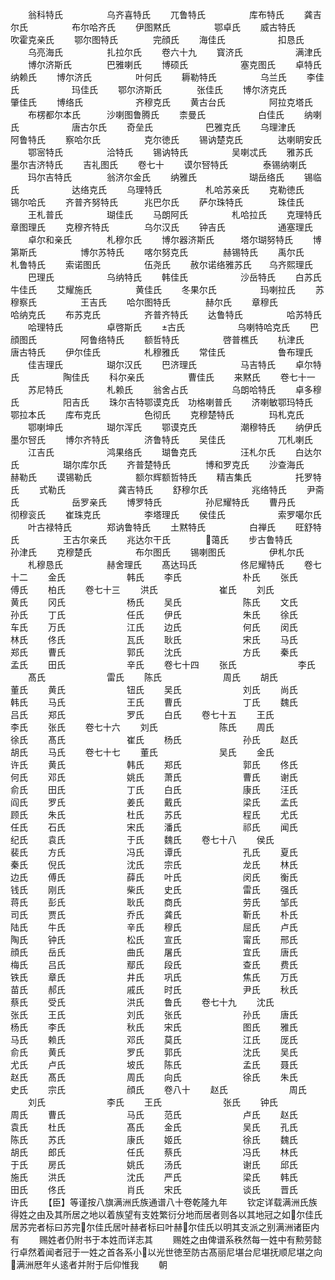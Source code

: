<!-- { "loadSidebar": true } -->
　　翁科特氏　　　　　乌齐喜特氏
　　兀鲁特氏　　　　　库布特氏
　　龚吉尔氏　　　　　布尔哈齐氏
　　伊图黙氏　　　　　鄂卓氏
　　威古特氏　　　　　吹霍克亲氏
　　鄂尔图特氏　　　　完顔氏
　　海佳氏　　　　　　扣恳氏
　　乌亮海氏　　　　　扎拉尔氏
　　卷六十九
　　寳济氏　　　　　　满津氏
　　博尔济斯氏　　　　巴雅喇氏
　　博硕氏　　　　　　塞克图氏
　　卓特氏　　　　　　纳赖氏
　　博尔济氏　　　　　叶何氏
　　耨勒特氏　　　　　乌兰氏
　　李佳氏　　　　　　玛佳氏
　　鄂尔济斯氏　　　　张佳氏
　　博尔济克氏　　　　肇佳氏
　　博络氏　　　　　　齐穆克氏
　　黄古台氏　　　　　阿拉克塔氏
　　布楞都尔本氏　　　沙喇图鲁腾氏
　　柰曼氏　　　　　　白佳氏
　　纳喇氏　　　　　　唐古尔氏
　　奇垒氏　　　　　　巴雅克氏
　　乌理津氏　　　　　阿鲁特氏
　　察哈尔氏　　　　　克尔徳氏
　　锡讷楚克氏　　　　达喇眀安氏
　　鄂宻特氏　　　　　洽特氏
　　锡讷特氏　　　　　吴喇忒氏
　　雅苏氏　　　　　　墨尔吉济特氏
　　吉礼图氏
　　卷七十
　　谟尔唘特氏　　　　泰锡纳喇氏
　　玛尔吉特氏　　　　翁济尔金氏
　　纳雅氏　　　　　　瑚岳络氏
　　锡临氏　　　　　　达络克氏
　　乌理特氏　　　　　札哈苏亲氏
　　克勒徳氏　　　　　锡尔哈氏
　　齐普齐努特氏　　　兆巴尔氏
　　萨尔珠特氏　　　　珠佳氏
　　王札普氏　　　　　瑚佳氏
　　马朗阿氏　　　　　札哈拉氏
　　克理特氏　　　　　章图理氏
　　克穆齐特氏　　　　乌尔汉氏
　　钟吉氏　　　　　　通塞理氏
　　卓尔和亲氏　　　　札穆尔氏
　　博尔器济斯氏　　　塔尔瑚努特氏
　　博第斯氏　　　　　博尔苏特氏
　　喀尔努克氏　　　　赫锡特氏
　　禹尔氏　　　　　　札鲁特氏
　　索诺图氏　　　　　伍尧氏
　　赦尔诺络雅苏氏　　乌齐熙理氏
　　巴理氏　　　　　　乌纳特氏
　　韩佳氏　　　　　　沙岳特氏
　　白苏氏　　　　　　牛佳氏
　　艾耀施氏　　　　　黄佳氏
　　冬果尔氏　　　　　玛喇拉氏
　　苏穆察氏　　　　　王吉氏
　　哈尔图特氏　　　　赫尔氏
　　章穆氏　　　　　　哈纳克氏
　　布苏克氏　　　　　齐普齐特氏
　　达鲁特氏　　　　　哈苏特氏
　　哈理特氏　　　　　卓啓斯氏
　　古氏　　　　　　乌喇特哈克氏
　　巴顔图氏　　　　　阿鲁络特氏
　　额哲特氏　　　　　啓普樵氏
　　杭津氏　　　　　　唐古特氏
　　伊尔佳氏　　　　　札穆雅氏
　　常佳氏　　　　　　鲁布理氏
　　佳吉理氏　　　　　瑚尔汉氏
　　巴济理氏　　　　　马吉特氏
　　卓尔特氏　　　　　陶佳氏
　　科尔亲氏　　　　　曹佳氏
　　来黙氏
　　卷七十一
　　苏尼特氏　　　　　札赖氏
　　翁舍占氏　　　　　乌朗哈特氏
　　卓多穆氏　　　　　阳吉氏
　　珠尔吉特鄂谟克氏　功格喇普氏
　　济喇敏鄂玛特氏　　鄂拉本氏
　　库布克氏　　　　　色彻氏
　　克穆楚特氏　　　　玛札克氏
　　鄂喇坤氏　　　　　瑚尔浑氏
　　鄂谟克氏　　　　　潮穆特氏
　　纳伊氏　　　　　　墨尔唘氏
　　博尔齐特氏　　　　济鲁特氏
　　吴佳氏　　　　　　兀札喇氏
　　江吉氏　　　　　　鸿果络氏
　　瑚鲁克氏　　　　　汪札尔氏
　　白达尔氏　　　　　瑚尔库尔氏
　　齐普楚特氏　　　　博和罗克氏
　　沙查海氏　　　　　赫勒氏
　　谟锡勒氏　　　　　额尔辉额哲特氏
　　精吉集氏　　　　　托罗特氏
　　式勒氏　　　　　　龚吉特氏
　　舒穆尔氏　　　　　兆络特氏
　　尹斋氏　　　　　　岳罗亲氏
　　博罗特氏　　　　　孙尼耀特氏
　　曹丹氏　　　　　　彻穆衮氏
　　崔珠克氏　　　　　李塔理氏
　　侯佳氏　　　　　　索罗噶尔氏
　　叶古禄特氏　　　　郑讷鲁特氏
　　土黙特氏　　　　　白禅氏
　　旺舒特氏　　　　　王古尔亲氏
　　兆达尔干氏　　　　蔼氏
　　步古鲁特氏　　　　孙津氏
　　克穆楚氏　　　　　布尔图氏
　　锡喇图氏　　　　　伊札尔氏
　　札穆恳氏　　　　　赫舍理氏
　　髙达玛氏　　　　　佟尼耀特氏
　　卷七十二
　　金氏　　　　　　　韩氏
　　李氏　　　　　　　朴氏
　　张氏　　　　　　　傅氏
　　柏氏
　　卷七十三
　　洪氏　　　　　　　崔氏
　　刘氏　　　　　　　黄氏
　　冈氏　　　　　　　杨氏
　　吴氏　　　　　　　陈氏
　　文氏　　　　　　　孙氏
　　丁氏　　　　　　　任氏
　　伊氏　　　　　　　朱氏
　　徐氏　　　　　　　车氏
　　万氏　　　　　　　江氏
　　边氏　　　　　　　何氏
　　闵氏　　　　　　　林氏
　　佟氏　　　　　　　瓦氏
　　耿氏　　　　　　　宋氏
　　马氏　　　　　　　郑氏
　　曹氏　　　　　　　郭氏
　　沈氏　　　　　　　方氏
　　秦氏　　　　　　　孟氏
　　田氏　　　　　　　辛氏
　　卷七十四
　　张氏　　　　　　　李氏
　　髙氏　　　　　　　雷氏
　　陈氏　　　　　　　周氏
　　胡氏　　　　　　　董氏
　　黄氏　　　　　　　钮氏
　　吴氏　　　　　　　刘氏
　　尚氏　　　　　　　韩氏
　　马氏　　　　　　　王氏
　　曹氏　　　　　　　丁氏
　　魏氏　　　　　　　吕氏
　　郑氏　　　　　　　罗氏
　　白氏
　　卷七十五
　　王氏　　　　　　　李氏
　　张氏
　　卷七十六
　　刘氏　　　　　　　陈氏
　　周氏　　　　　　　徐氏
　　髙氏　　　　　　　崔氏
　　杨氏　　　　　　　孙氏
　　赵氏　　　　　　　胡氏
　　马氏
　　卷七十七
　　董氏　　　　　　　吴氏
　　金氏　　　　　　　许氏
　　黄氏　　　　　　　韩氏
　　郑氏　　　　　　　郭氏
　　佟氏　　　　　　　何氏
　　邓氏　　　　　　　姚氏
　　萧氏　　　　　　　曹氏
　　谢氏　　　　　　　俞氏
　　田氏　　　　　　　丁氏
　　白氏　　　　　　　康氏
　　汪氏　　　　　　　阎氏
　　罗氏　　　　　　　姜氏
　　戴氏　　　　　　　梁氏
　　孟氏　　　　　　　顾氏
　　朱氏　　　　　　　杜氏
　　苏氏　　　　　　　程氏
　　尤氏　　　　　　　任氏
　　石氏　　　　　　　宋氏
　　潘氏　　　　　　　祁氏
　　闻氏　　　　　　　纪氏
　　袁氏　　　　　　　于氏
　　魏氏
　　卷七十八
　　侯氏　　　　　　　裴氏
　　方氏　　　　　　　冯氏
　　谭氏　　　　　　　孔氏
　　夏氏　　　　　　　秦氏
　　倪氏　　　　　　　沈氏
　　宗氏　　　　　　　龙氏
　　林氏　　　　　　　边氏
　　傅氏　　　　　　　薛氏
　　叶氏　　　　　　　闵氏
　　衡氏　　　　　　　钱氏
　　刚氏　　　　　　　柴氏
　　史氏　　　　　　　雷氏
　　强氏　　　　　　　蒋氏
　　彭氏　　　　　　　耿氏
　　商氏　　　　　　　劳氏
　　邹氏　　　　　　　司氏
　　贾氏　　　　　　　乔氏
　　龚氏　　　　　　　靳氏
　　朴氏　　　　　　　陆氏
　　牛氏　　　　　　　辛氏
　　穆氏　　　　　　　屈氏
　　卢氏　　　　　　　陶氏
　　钟氏　　　　　　　松氏
　　宣氏　　　　　　　甯氏
　　邢氏　　　　　　　顔氏
　　岳氏　　　　　　　曲氏
　　屠氏　　　　　　　宜氏
　　唐氏　　　　　　　梅氏
　　吕氏　　　　　　　鄢氏
　　段氏　　　　　　　查氏
　　费氏　　　　　　　铁氏
　　章氏　　　　　　　井氏
　　巩氏　　　　　　　焦氏
　　万氏　　　　　　　苗氏
　　郝氏　　　　　　　戚氏
　　时氏　　　　　　　尹氏
　　秋氏　　　　　　　蔡氏
　　受氏　　　　　　　洪氏
　　鲁氏
　　卷七十九
　　沈氏　　　　　　　张氏
　　王氏　　　　　　　刘氏
　　张氏　　　　　　　孙氏
　　唐氏　　　　　　　杨氏
　　李氏　　　　　　　秋氏
　　宋氏　　　　　　　图氏
　　雅氏　　　　　　　马氏
　　赖氏　　　　　　　邓氏
　　莫氏　　　　　　　江氏
　　厐氏　　　　　　　俞氏
　　黄氏　　　　　　　罗氏
　　郭氏　　　　　　　沈氏
　　吴氏　　　　　　　尤氏
　　卢氏　　　　　　　坡氏
　　陈氏　　　　　　　孟氏
　　聂氏　　　　　　　赵氏
　　髙氏　　　　　　　周氏
　　向氏　　　　　　　徐氏
　　朱氏　　　　　　　史氏
　　宗氏　　　　　　　顔氏
　　卷八十
　　赵氏　　　　　　　周氏
　　刘氏　　　　　　　李氏
　　王氏　　　　　　　张氏
　　钟氏　　　　　　　周氏
　　曹氏　　　　　　　马氏
　　范氏　　　　　　　卢氏
　　赵氏　　　　　　　袁氏
　　杜氏　　　　　　　髙氏
　　金氏　　　　　　　吴氏
　　孔氏　　　　　　　陈氏
　　苏氏　　　　　　　康氏
　　姬氏　　　　　　　徐氏
　　魏氏　　　　　　　胡氏
　　郎氏　　　　　　　任氏
　　蔡氏　　　　　　　冯氏
　　林氏　　　　　　　于氏
　　房氏　　　　　　　姚氏
　　汤氏　　　　　　　谢氏
　　邱氏　　　　　　　施氏
　　洪氏　　　　　　　沈氏
　　严氏　　　　　　　梁氏
　　韩氏　　　　　　　田氏
　　佟氏　　　　　　　肖氏
　　宋氏　　　　　　　谈氏
　　晋氏　　　　　　　许氏
　　【臣】等谨按八旗满洲氏族通谱八十卷乾隆九年
　　钦定详载满洲氏族得姓之由及其所居之地以着族望有支姓繁衍分地而居者则各以其地冠之如尔佳氏居苏完者标曰苏完尔佳氏居叶赫者标曰叶赫尔佳氏以明其支派之别满洲诸臣内有
　　赐姓者仍附书于本姓而详志其
　　赐姓之由俾谱系秩然每一姓中有勲劳懿行卓然着闻者冠于一姓之首各系小以光世徳至防古髙丽尼堪台尼堪抚顺尼堪之向满洲厯年乆逺者并附于后仰惟我
　　朝
